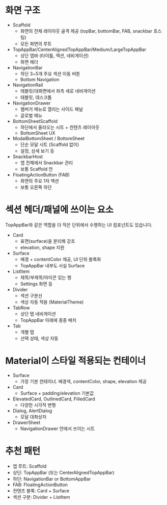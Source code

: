# 화면 구조
- Scaffold	
  - 화면의 전체 레이아웃 골격 제공 (topBar, bottomBar, FAB, snackbar 호스팅)	
  - 모든 화면의 루트
- TopAppBar/CenterAlignedTopAppBar/Medium/LargeTopAppBar	
  - 상단 앱바 (타이틀, 액션, 네비게이션)	
  - 화면 헤더
- NavigationBar
  - 하단 3~5개 주요 섹션 이동 버튼	
  - Bottom Navigation
- NavigationRail	
  - 태블릿/대화면에서 좌측 세로 네비게이션	
  - 태블릿, 데스크톱
- NavigationDrawer	
  - 햄버거 메뉴로 열리는 사이드 패널	
  - 글로벌 메뉴
- BottomSheetScaffold	
  - 하단에서 올라오는 시트 + 컨텐츠 레이아웃	
  - BottomSheet UX
- ModalBottomSheet / BottomSheet	
  - 단순 모달 시트 (Scaffold 없이)	
  - 설정, 상세 보기 등
- SnackbarHost	
  - 앱 전체에서 Snackbar 관리	
  - 보통 Scaffold 안
- FloatingActionButton (FAB)	
  - 화면의 주요 1차 액션 
  - 보통 오른쪽 하단

# 섹션 헤더/패널에 쓰이는 요소

TopAppBar와 같은 역할을 더 작은 단위에서 수행하는 UI 컴포넌트도 있습니다.

- Card	
  - 표면(surface)을 분리해 강조	
  - elevation, shape 지원
- Surface	
  - 배경 + contentColor 제공, UI 단위 블록화	
  - TopAppBar 내부도 사실 Surface
- ListItem	
  - 제목/부제목/아이콘 있는 행	
  - Settings 화면 등
- Divider	
  - 섹션 구분선	
  - 색상 자동 적용 (MaterialTheme)
- TabRow	
  - 상단 탭 네비게이션	
  - TopAppBar 아래에 종종 배치
- Tab	
  - 개별 탭	
  - 선택 상태, 색상 자동

# Material이 스타일 적용되는 컨테이너

- Surface	
  - 가장 기본 컨테이너. 배경색, contentColor, shape, elevation 제공
- Card	
  - Surface + padding/elevation 기본값
- ElevatedCard, OutlinedCard, FilledCard	
  - 다양한 시각적 변형
- Dialog, AlertDialog	
  - 모달 대화상자
- DrawerSheet	
  - NavigationDrawer 안에서 쓰이는 시트

# 추천 패턴
- 앱 루트: Scaffold
- 상단: TopAppBar (또는 CenterAlignedTopAppBar)
- 하단: NavigationBar or BottomAppBar
- FAB: FloatingActionButton
- 컨텐츠 블록: Card + Surface
- 섹션 구분: Divider + ListItem
